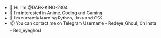 - 👋 Hi, I’m @DARK-KING-2304
- 👀 I’m interested in Anime, Coding and Gaming
- 🌱 I’m currently learning Python, Java and CSS
- 📫 You can contact me on Telegram Username - Redeye_Ghoul, On Insta - Red_eyeghoul

<!---
DARK-KING-2304/DARK-KING-2304 is a ✨ special ✨ repository because its `README.md` (this file) appears on your GitHub profile.
You can click the Preview link to take a look at your changes.
--->
